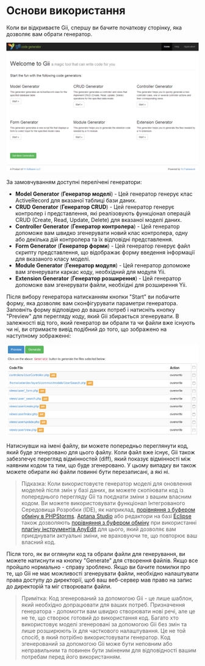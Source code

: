 Основи використання
===================

Коли ви відкриваєте Gii, спершу ви бачите початкову сторінку, яка дозволяє вам обрати генератор.

![Початкова сторінка Gii](images/gii-entry.png)

За замовчуванням доступні перелічені генератори:

- **Model Generator** (**Генератор моделі**) - Цей генератор генерує клас ActiveRecord для вказаної таблиці бази даних.
- **CRUD Generator** (**Генератор CRUD**) - Цей генератор генерує контролер і представлення, які реалізовують функціонал операцій CRUD (Create, Read, Update, Delete)
  для вказаної моделі даних.
- **Controller Generator** (**Генератор контролера**) - Цей генератор допоможе вам швидко згенерувати новий клас контролера, одну або декілька
  дій контролера та їх відповідні представлення.
- **Form Generator** (**Генератор форми**) - Цей генератор генерує файл скрипту представлення, що відображає форму введення інформації
  для вказаного класу моделі.
- **Module Generator** (**Генератор модуля**) - Цей генератор допоможе вам згенерувати каркас коду, необхідний для модуля Yii.
- **Extension Generator** (**Генератор розширення**) - Цей генератор допоможе вам згенерувати файли, необхідні для розширення Yii.

Після вибору генератора натисканням кнопки "Start" ви побачите форму, яка дозволяє вам сконфігурувати
параметри генератора. Заповніть форму відповідно до ваших потреб і натисніть кнопку "Preview" для
перегляду коду, який Gii збирається згенерувати. В залежності від того, який генератор ви обрали та чи файли
вже існують чи ні, ви отримаєте вивід подібний до того, що зображено на наступному зображенні:

![Попередній перегляд у Gii](images/gii-preview.png)

Натиснувши на імені файлу, ви можете попередньо переглянути код, який буде згенеровано для цього файлу.
Коли файл вже існує, Gii також забезпечує перегляд відмінностей (diff), який показує відмінності між наявним кодом
та тим, що буде згенеровано. У цьому випадку ви також можете обирати які файли повинні бути перезаписані, а які ні.

> Підказка: Коли використовуєте генератор моделі для оновлення моделей після змін у базі даних, ви можете скопіювати код із попереднього перегляду Gii
  та поєднати зміни з вашим власним кодом. Ви можете використовувати функціонал Інтегрованого Середовища Розробки (IDE), як наприклад,
  [порівняння з буфером обміну в PHPStorms](http://www.jetbrains.com/phpstorm/webhelp/comparing-files.html).
  [Aptana Studio](http://www.aptana.com/products/studio3/download) або редактори на базі [Eclipse](http://www.eclipse.org/pdt/) також дозволяють [порівняння з буфером обміну](http://andrei.gmxhome.de/anyedit/examples.html) при використанні [плагіну інструментів AnyEdit](http://andrei.gmxhome.de/anyedit/) для цього, який дозволяє вам приєднувати актуальні зміни, не враховуючи те, що повторює ваш власний код.
  

Після того, як ви оглянули код та обрали файли для генерування, ви можете натиснути на кнопку "Generate" для створення
файлів. Якщо все пройшло нормально - справу зроблено. Якщо ви бачите помилки про те, що Gii не має можливості згенерувати файли, необхідно
налаштувати права доступу до директорії, щоб ваш веб-сервер мав право на запис до директорій та міг створювати файли.

> Примітка: Код згенерований за допомогою Gii - це лише шаблон, який необхідно допрацювати для ваших потреб. Призначення генератора -
  допомогти вам швидко створювати нові речі, але це не те, що створює готовий до використання код.
  Багато хто використовує моделі згенеровані за допомогою Gii без змін та лише розширюють їх для часткового
  налаштування. Це не той спосіб, в який потрібно використовувати генератор. Код згенерований за допомогою Gii може бути неповним або неправильним
  та повинен бути зміненим для відповідності вашим потребам перед його використанням.
  
